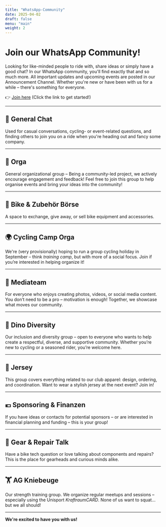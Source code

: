 ```yaml
---
title: "WhatsApp-Community"
date: 2025-04-02
draft: false
menu: "main"
weight: 2
---
```


# Join our WhatsApp Community!

Looking for like-minded people to ride with, share ideas or simply have a good chat? In our WhatsApp community, you'll find exactly that and so much more. All important updates and upcoming events are posted in our Announcement Channel. Whether you're new or have been with us for a while – there's something for everyone.

👉 [Join here](https://chat.whatsapp.com/EEEu0gwTYzWFEnajI1RPeD)
(Click the link to get started!)


---

## 💬 General Chat  
Used for casual conversations, cycling- or event-related questions, and finding others to join you on a ride when you're heading out and fancy some company. 

---

## 🧠 Orga  
General organizational group – Being a community-led project, we actively encourage engagement and feedback! Feel free to join this group to help organise events and bring your ideas into the community! 

---

## 🔄 Bike & Zubehör Börse  
A space to exchange, give away, or sell bike equipment and accessories.

---

## 🌍 Cycling Camp Orga  
We're (very provisionally) hoping to run a group cycling holiday in September – think *training camp*, but with more of a social focus. Join if you’re interested in helping organize it!

---

## 🎥 Mediateam  
For everyone who enjoys creating photos, videos, or social media content. You don’t need to be a pro – motivation is enough! Together, we showcase what moves our community.

---

## 🦕 Dino Diversity  
Our inclusion and diversity group – open to everyone who wants to help create a respectful, diverse, and supportive community. Whether you’re new to cycling or a seasoned rider, you’re welcome here.

---

## 👕 Jersey  
This group covers everything related to our club apparel: design, ordering, and coordination. Want to wear a stylish jersey at the next event? Join in!

---

## 💶 Sponsoring & Finanzen  
If you have ideas or contacts for potential sponsors – or are interested in financial planning and funding – this is your group!

---

## 🔧 Gear & Repair Talk  
Have a bike tech question or love talking about components and repairs? This is the place for gearheads and curious minds alike.

---

## 🏋️ AG Kniebeuge  
Our strength training group. We organize regular meetups and sessions – especially using the Unisport *KraftraumCARD*. None of us want to squat… but we all should! 

---

**We're excited to have you with us!** 
